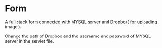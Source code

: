 # Form
A full stack form connected with MYSQL server and Dropbox( for uploading image ).

Change the path of Dropbox and the username and password of MYSQL server in the servlet file.
